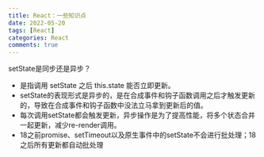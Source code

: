```yaml
---
title: React：一些知识点
date: 2022-05-20
tags: [React]
categories: React
comments: true
---
```


setState是同步还是异步？
- 是指调用 setState 之后 this.state 能否立即更新。
- setState的表现形式是异步的，是在合成事件和钩子函数调用之后才触发更新的，导致在合成事件和钩子函数中没法立马拿到更新后的值。
- 每次调用setState都会触发更新，异步操作是为了提高性能，将多个状态合并一起更新，减少re-render调用。
- 18之前promise、setTimeout以及原生事件中的setState不会进行批处理；18之后所有更新都自动批处理